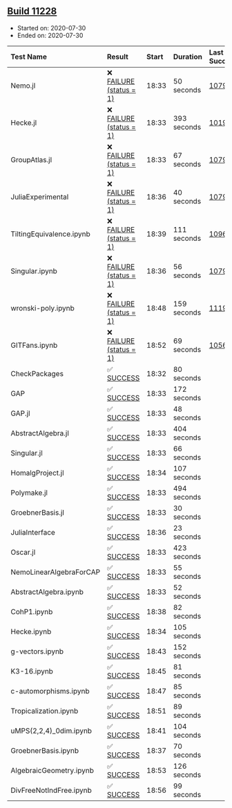 ## [Build 11228](https://oscarci.mathematik.uni-kl.de/job/oscar/11228/)

* Started on: 2020-07-30
* Ended on: 2020-07-30

| Test Name    | Result | Start | Duration | Last Success | First Failure |
|:-------------|:-------|:------|:---------|:-------------|:--------------|
| Nemo.jl | ❌ [FAILURE (status = 1)](https://oscarci.mathematik.uni-kl.de/job/oscar/11228/artifact/logs/build-11228/Nemo.jl.log) | 18:33 | 50 seconds | [10790](https://oscarci.mathematik.uni-kl.de/job/oscar/10790/) | [10791](https://oscarci.mathematik.uni-kl.de/job/oscar/10791/) |
| Hecke.jl | ❌ [FAILURE (status = 1)](https://oscarci.mathematik.uni-kl.de/job/oscar/11228/artifact/logs/build-11228/Hecke.jl.log) | 18:33 | 393 seconds | [10197](https://oscarci.mathematik.uni-kl.de/job/oscar/10197/) | [10198](https://oscarci.mathematik.uni-kl.de/job/oscar/10198/) |
| GroupAtlas.jl | ❌ [FAILURE (status = 1)](https://oscarci.mathematik.uni-kl.de/job/oscar/11228/artifact/logs/build-11228/GroupAtlas.jl.log) | 18:33 | 67 seconds | [10790](https://oscarci.mathematik.uni-kl.de/job/oscar/10790/) | [10791](https://oscarci.mathematik.uni-kl.de/job/oscar/10791/) |
| JuliaExperimental | ❌ [FAILURE (status = 1)](https://oscarci.mathematik.uni-kl.de/job/oscar/11228/artifact/logs/build-11228/JuliaExperimental.log) | 18:36 | 40 seconds | [10790](https://oscarci.mathematik.uni-kl.de/job/oscar/10790/) | [10791](https://oscarci.mathematik.uni-kl.de/job/oscar/10791/) |
| TiltingEquivalence.ipynb | ❌ [FAILURE (status = 1)](https://oscarci.mathematik.uni-kl.de/job/oscar/11228/artifact/logs/build-11228/TiltingEquivalence.ipynb.log) | 18:39 | 111 seconds | [10962](https://oscarci.mathematik.uni-kl.de/job/oscar/10962/) | [10963](https://oscarci.mathematik.uni-kl.de/job/oscar/10963/) |
| Singular.ipynb | ❌ [FAILURE (status = 1)](https://oscarci.mathematik.uni-kl.de/job/oscar/11228/artifact/logs/build-11228/Singular.ipynb.log) | 18:36 | 56 seconds | [10790](https://oscarci.mathematik.uni-kl.de/job/oscar/10790/) | [10791](https://oscarci.mathematik.uni-kl.de/job/oscar/10791/) |
| wronski-poly.ipynb | ❌ [FAILURE (status = 1)](https://oscarci.mathematik.uni-kl.de/job/oscar/11228/artifact/logs/build-11228/wronski-poly.ipynb.log) | 18:48 | 159 seconds | [11192](https://oscarci.mathematik.uni-kl.de/job/oscar/11192/) | [11193](https://oscarci.mathematik.uni-kl.de/job/oscar/11193/) |
| GITFans.ipynb | ❌ [FAILURE (status = 1)](https://oscarci.mathematik.uni-kl.de/job/oscar/11228/artifact/logs/build-11228/GITFans.ipynb.log) | 18:52 | 69 seconds | [10566](https://oscarci.mathematik.uni-kl.de/job/oscar/10566/) | [10567](https://oscarci.mathematik.uni-kl.de/job/oscar/10567/) |
| CheckPackages | ✅ [SUCCESS](https://oscarci.mathematik.uni-kl.de/job/oscar/11228/artifact/logs/build-11228/CheckPackages.log) | 18:32 | 80 seconds |  |  |
| GAP | ✅ [SUCCESS](https://oscarci.mathematik.uni-kl.de/job/oscar/11228/artifact/logs/build-11228/GAP.log) | 18:33 | 172 seconds |  |  |
| GAP.jl | ✅ [SUCCESS](https://oscarci.mathematik.uni-kl.de/job/oscar/11228/artifact/logs/build-11228/GAP.jl.log) | 18:33 | 48 seconds |  |  |
| AbstractAlgebra.jl | ✅ [SUCCESS](https://oscarci.mathematik.uni-kl.de/job/oscar/11228/artifact/logs/build-11228/AbstractAlgebra.jl.log) | 18:33 | 404 seconds |  |  |
| Singular.jl | ✅ [SUCCESS](https://oscarci.mathematik.uni-kl.de/job/oscar/11228/artifact/logs/build-11228/Singular.jl.log) | 18:33 | 66 seconds |  |  |
| HomalgProject.jl | ✅ [SUCCESS](https://oscarci.mathematik.uni-kl.de/job/oscar/11228/artifact/logs/build-11228/HomalgProject.jl.log) | 18:34 | 107 seconds |  |  |
| Polymake.jl | ✅ [SUCCESS](https://oscarci.mathematik.uni-kl.de/job/oscar/11228/artifact/logs/build-11228/Polymake.jl.log) | 18:33 | 494 seconds |  |  |
| GroebnerBasis.jl | ✅ [SUCCESS](https://oscarci.mathematik.uni-kl.de/job/oscar/11228/artifact/logs/build-11228/GroebnerBasis.jl.log) | 18:33 | 30 seconds |  |  |
| JuliaInterface | ✅ [SUCCESS](https://oscarci.mathematik.uni-kl.de/job/oscar/11228/artifact/logs/build-11228/JuliaInterface.log) | 18:36 | 23 seconds |  |  |
| Oscar.jl | ✅ [SUCCESS](https://oscarci.mathematik.uni-kl.de/job/oscar/11228/artifact/logs/build-11228/Oscar.jl.log) | 18:33 | 423 seconds |  |  |
| NemoLinearAlgebraForCAP | ✅ [SUCCESS](https://oscarci.mathematik.uni-kl.de/job/oscar/11228/artifact/logs/build-11228/NemoLinearAlgebraForCAP.log) | 18:33 | 55 seconds |  |  |
| AbstractAlgebra.ipynb | ✅ [SUCCESS](https://oscarci.mathematik.uni-kl.de/job/oscar/11228/artifact/logs/build-11228/AbstractAlgebra.ipynb.log) | 18:33 | 52 seconds |  |  |
| CohP1.ipynb | ✅ [SUCCESS](https://oscarci.mathematik.uni-kl.de/job/oscar/11228/artifact/logs/build-11228/CohP1.ipynb.log) | 18:38 | 82 seconds |  |  |
| Hecke.ipynb | ✅ [SUCCESS](https://oscarci.mathematik.uni-kl.de/job/oscar/11228/artifact/logs/build-11228/Hecke.ipynb.log) | 18:34 | 105 seconds |  |  |
| g-vectors.ipynb | ✅ [SUCCESS](https://oscarci.mathematik.uni-kl.de/job/oscar/11228/artifact/logs/build-11228/g-vectors.ipynb.log) | 18:43 | 152 seconds |  |  |
| K3-16.ipynb | ✅ [SUCCESS](https://oscarci.mathematik.uni-kl.de/job/oscar/11228/artifact/logs/build-11228/K3-16.ipynb.log) | 18:45 | 81 seconds |  |  |
| c-automorphisms.ipynb | ✅ [SUCCESS](https://oscarci.mathematik.uni-kl.de/job/oscar/11228/artifact/logs/build-11228/c-automorphisms.ipynb.log) | 18:47 | 85 seconds |  |  |
| Tropicalization.ipynb | ✅ [SUCCESS](https://oscarci.mathematik.uni-kl.de/job/oscar/11228/artifact/logs/build-11228/Tropicalization.ipynb.log) | 18:51 | 89 seconds |  |  |
| uMPS(2,2,4)_0dim.ipynb | ✅ [SUCCESS](https://oscarci.mathematik.uni-kl.de/job/oscar/11228/artifact/logs/build-11228/uMPS-2-2-4-_0dim.ipynb.log) | 18:41 | 104 seconds |  |  |
| GroebnerBasis.ipynb | ✅ [SUCCESS](https://oscarci.mathematik.uni-kl.de/job/oscar/11228/artifact/logs/build-11228/GroebnerBasis.ipynb.log) | 18:37 | 70 seconds |  |  |
| AlgebraicGeometry.ipynb | ✅ [SUCCESS](https://oscarci.mathematik.uni-kl.de/job/oscar/11228/artifact/logs/build-11228/AlgebraicGeometry.ipynb.log) | 18:53 | 126 seconds |  |  |
| DivFreeNotIndFree.ipynb | ✅ [SUCCESS](https://oscarci.mathematik.uni-kl.de/job/oscar/11228/artifact/logs/build-11228/DivFreeNotIndFree.ipynb.log) | 18:56 | 99 seconds |  |  |

